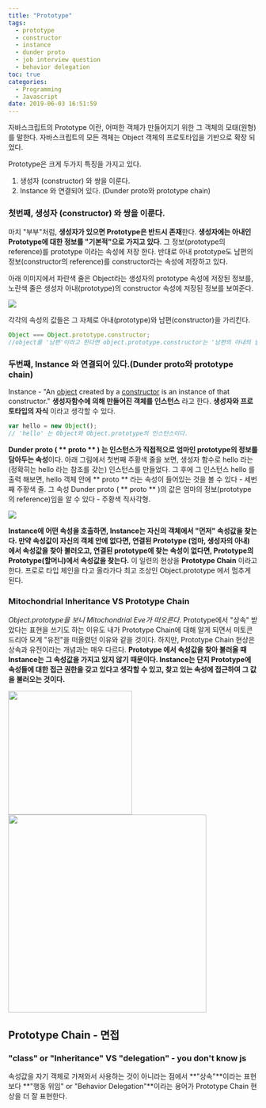 ```yaml
---
title: "Prototype"
tags:
  - prototype
  - constructor
  - instance
  - dunder proto
  - job interview question
  - behavior delegation
toc: true
categories:
  - Programming
  - Javascript
date: 2019-06-03 16:51:59
---
```


자바스크립트의 Prototype 이란, 어떠한 객체가 만들어지기 위한 그 객체의 모태(원형)를 말한다. 자바스크립트의 모든 객체는 Object 객체의 프로토타입을 기반으로 확장 되었다.

Prototype은 크게 두가지 특징을 가지고 있다.

1. 생성자 (constructor) 와 쌍을 이룬다.
2. Instance 와 연결되어 있다. (Dunder proto와 prototype chain)

### 첫번째, 생성자 (constructor) 와 쌍을 이룬다.

마치 "부부"처럼, **생성자가 있으면 Prototype은 반드시 존재**한다. **생성자에는 아내인 Prototype에 대한 정보를 "기본적"으로 가지고 있다**. 그 정보(prototype의 reference)를 prototype 이라는 속성에 저장 한다. 반대로 아내 prototype도 남편의 정보(constructor의 reference)를 constructor라는 속성에 저장하고 있다.

아래 이미지에서 파란색 줄은 Object라는 생성자의 prototype 속성에 저장된 정보를, 노란색 줄은 생성자 아내(prototype)의 constructor 속성에 저장된 정보를 보여준다.

![](https://img.auctiva.com/imgdata/2/0/3/3/6/7/8/webimg/1031106316_o.png)

각각의 속성의 값들은 그 자체로 아내(prototype)와 남편(constructor)을 가리킨다.

<!-- more -->

```js
Object === Object.prototype.constructor;
//object를 '남편'이라고 한다면 object.prototype.constructor는 '남편의 아내의 남편'임으로 남편을 의미한다.
```

### 두번째, Instance 와 연결되어 있다.(Dunder proto와 prototype chain)

Instance - "An [object](https://developer.mozilla.org/en-US/docs/Glossary/object) created by a [constructor](https://developer.mozilla.org/en-US/docs/Glossary/constructor) is an instance of that constructor." **생성자함수에 의해 만들어진 객체를 인스턴스** 라고 한다. **생성자와 프로토타입의 자식** 이라고 생각할 수 있다.

```js
var hello = new Object();
// 'hello' 는 Object와 Object.prototype의 인스턴스이다.
```

**Dunder proto ( ** proto ** ) 는 인스턴스가 직접적으로 엄마인 prototype의 정보를 담아두는 속성**이다. 아래 그림에서 첫번째 주황색 줄을 보면, 생성자 함수로 hello 라는 (정확히는 hello 라는 참조를 갖는) 인스턴스를 만들었다. 그 후에 그 인스턴스 hello 를 출력 해보면, hello 객체 안에 ** proto ** 라는 속성이 들어있는 것을 볼 수 있다 - 세번째 주황색 줄. 그 속성 Dunder proto ( ** proto ** )의 값은 엄마의 정보(prototype의 reference)임을 알 수 있다 - 주황색 직사각형.

![](https://img.auctiva.com/imgdata/2/0/3/3/6/7/8/webimg/1031106562_o.png)

**Instance에 어떤 속성을 호출하면, Instance는 자신의 객체에서 "먼저" 속성값을 찾는다. 만약 속성값이 자신의 객체 안에 없다면, 연결된 Prototype (엄마, 생성자의 아내) 에서 속성값을 찾아 불러오고, 연결된 prototype에 찾는 속성이 없다면, Prototype의 Prototype(할머니)에서 속성값을 찾는다.** 이 일련의 현상을 **Prototype Chain** 이라고 한다. 프로로 타입 체인을 타고 올라가다 최고 조상인 Object.prototype 에서 멈추게 된다.

### Mitochondrial Inheritance VS Prototype Chain

_Object.prototype을 보니 Mitochondrial Eve가 떠오른다._ Prototype에서 "상속" 받았다는 표현을 쓰기도 하는 이유도 내가 Prototype Chain에 대해 알게 되면서 미토콘드리아 모계 "유전"을 떠올렸던 이유와 같을 것이다. 하지만, Prototype Chain 현상은 상속과 유전이라는 개념과는 매우 다르다. **Prototype 에서 속성값을 찾아 불러올 때 Instance는 그 속성값을 가지고 있지 않기 때문이다. Instance는 단지 Prototype에 속성들에 대한 접근 권한을 갖고 있다고 생각할 수 있고, 찾고 있는 속성에 접근하여 그 값을 불러오는 것이다.**

<img src="https://i.kinja-img.com/gawker-media/image/upload/s--RiC62xRp--/17enpavusehwzjpg.jpg" style="display: inline-block" width="250"> <img src="https://static.packt-cdn.com/products/9781849693127/graphics/3127_06_01.jpg" style="display: inline-block" width="400">

## Prototype Chain - 면접

### "class" or "Inheritance" VS "delegation" - you don't know js

속성값을 자기 객체로 가져와서 사용하는 것이 아니라는 점에서 **"상속"**이라는 표현보다 **"행동 위임" or "Behavior Delegation"**이라는 용어가 Prototype Chain 현상을 더 잘 표현한다.
